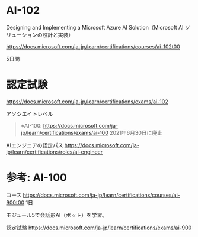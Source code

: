 # AI-102 
Designing and Implementing a Microsoft Azure AI Solution（Microsoft AI ソリューションの設計と実装）

https://docs.microsoft.com/ja-jp/learn/certifications/courses/ai-102t00

5日間


# 認定試験


https://docs.microsoft.com/ja-jp/learn/certifications/exams/ai-102

アソシエイトレベル

> ※AI-100:
> https://docs.microsoft.com/ja-jp/learn/certifications/exams/ai-100
> 2021年6月30日に廃止

AIエンジニアの認定パス
https://docs.microsoft.com/ja-jp/learn/certifications/roles/ai-engineer

# 参考: AI-100

コース
https://docs.microsoft.com/ja-jp/learn/certifications/courses/ai-900t00
1日

モジュール5で会話形AI（ボット）を学習。

認定試験
https://docs.microsoft.com/ja-jp/learn/certifications/exams/ai-900


